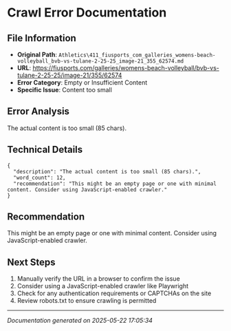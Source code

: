# Crawl Error Documentation

## File Information
- **Original Path**: `Athletics\411_fiusports_com_galleries_womens-beach-volleyball_bvb-vs-tulane-2-25-25_image-21_355_62574.md`
- **URL**: https://fiusports.com/galleries/womens-beach-volleyball/bvb-vs-tulane-2-25-25/image-21/355/62574
- **Error Category**: Empty or Insufficient Content
- **Specific Issue**: Content too small

## Error Analysis
The actual content is too small (85 chars).

## Technical Details
```
{
  "description": "The actual content is too small (85 chars).",
  "word_count": 12,
  "recommendation": "This might be an empty page or one with minimal content. Consider using JavaScript-enabled crawler."
}
```

## Recommendation
This might be an empty page or one with minimal content. Consider using JavaScript-enabled crawler.

## Next Steps
1. Manually verify the URL in a browser to confirm the issue
2. Consider using a JavaScript-enabled crawler like Playwright
3. Check for any authentication requirements or CAPTCHAs on the site
4. Review robots.txt to ensure crawling is permitted

---
*Documentation generated on 2025-05-22 17:05:34*
